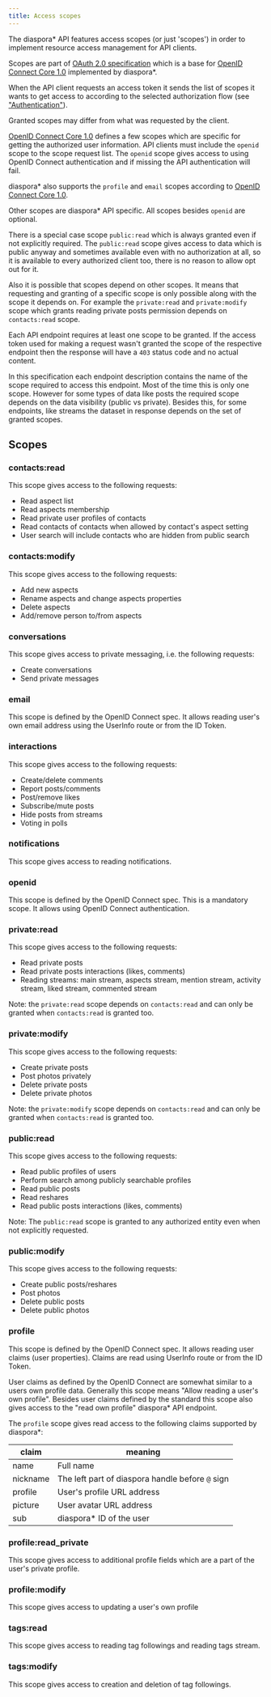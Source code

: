 ```yaml
---
title: Access scopes
---
```


The diaspora* API features access scopes (or just 'scopes') in order to implement resource access management for API clients.

Scopes are part of [OAuth 2.0 specification][oauth2] which is a base for [OpenID Connect Core 1.0][connect] implemented by diaspora*.

When the API client requests an access token it sends the list of scopes it wants to get access to according to the selected authorization flow (see ["Authentication"][authentication]).

Granted scopes may differ from what was requested by the client.

[OpenID Connect Core 1.0][connect] defines a few scopes which are specific for getting the authorized user information. API clients must include the `openid` scope to the scope request list. The `openid` scope gives access to using OpenID Connect authentication and if missing the API authentication will fail.

diaspora* also supports the `profile` and `email` scopes according to [OpenID Connect Core 1.0][connect-scopes].

Other scopes are diaspora* API specific. All scopes besides `openid` are optional.

There is a special case scope `public:read` which is always granted even if not explicitly required. The `public:read` scope gives access to data which is public anyway and sometimes available even with no authorization at all, so it is available to every authorized client too, there is no reason to allow opt out for it.

Also it is possible that scopes depend on other scopes. It means that requesting and granting of a specific scope is only possible along with the scope it depends on. For example the `private:read` and `private:modify` scope which grants reading private posts permission depends on `contacts:read` scope.

Each API endpoint requires at least one scope to be granted. If the access token used for making a request wasn't granted the scope of the respective endpoint then the response will have a `403` status code and no actual content.

In this specification each endpoint description contains the name of the scope required to access this endpoint. Most of the time this is only one scope. However for some types of data like posts the required scope depends on the data visibility (public vs private). Besides this, for some endpoints, like streams the dataset in response depends on the set of granted scopes.

## Scopes

### contacts:read

This scope gives access to the following requests:
* Read aspect list
* Read aspects membership
* Read private user profiles of contacts
* Read contacts of contacts when allowed by contact's aspect setting
* User search will include contacts who are hidden from public search

### contacts:modify

This scope gives access to the following requests:
* Add new aspects
* Rename aspects and change aspects properties
* Delete aspects
* Add/remove person to/from aspects

### conversations

This scope gives access to private messaging, i.e. the following requests:
* Create conversations
* Send private messages

### email

This scope is defined by the OpenID Connect spec. It allows reading user's own email address using the UserInfo route or from the ID Token.

### interactions

This scope gives access to the following requests:
* Create/delete comments
* Report posts/comments
* Post/remove likes
* Subscribe/mute posts
* Hide posts from streams
* Voting in polls

### notifications

This scope gives access to reading notifications.

### openid

This scope is defined by the OpenID Connect spec. This is a mandatory scope. It allows using OpenID Connect authentication.

### private:read

This scope gives access to the following requests:
* Read private posts
* Read private posts interactions (likes, comments)
* Reading streams: main stream, aspects stream, mention stream, activity stream, liked stream, commented stream

Note: the `private:read` scope depends on `contacts:read` and can only be granted when `contacts:read` is granted too.

### private:modify

This scope gives access to the following requests:
* Create private posts
* Post photos privately
* Delete private posts
* Delete private photos

Note: the `private:modify` scope depends on `contacts:read` and can only be granted when `contacts:read` is granted too.

### public:read

This scope gives access to the following requests:
* Read public profiles of users
* Perform search among publicly searchable profiles
* Read public posts
* Read reshares
* Read public posts interactions (likes, comments)

Note: The `public:read` scope is granted to any authorized entity even when not explicitly requested.

### public:modify

This scope gives access to the following requests:
* Create public posts/reshares
* Post photos
* Delete public posts
* Delete public photos

### profile

This scope is defined by the OpenID Connect spec. It allows reading user claims (user properties). Claims are read using UserInfo route or from the ID Token.

User claims as defined by the OpenID Connect are somewhat similar to a users own profile data. Generally this scope means "Allow reading a user's own profile". Besides user claims defined by the standard this scope also gives access to the "read own profile" diaspora* API endpoint.

The `profile` scope gives read access to the following claims supported by diaspora*:

| claim      | meaning                                             |
| ---------- | --------------------------------------------------- |
| name       | Full name                                           |
| nickname   | The left part of diaspora handle before `@` sign    |
| profile    | User's profile URL address                          |
| picture    | User avatar URL address                             |
| sub        | diaspora* ID of the user                            |

### profile:read_private

This scope gives access to additional profile fields which are a part of the user's private profile.

### profile:modify

This scope gives access to updating a user's own profile

### tags:read

This scope gives access to reading tag followings and reading tags stream.

### tags:modify

This scope gives access to creation and deletion of tag followings.


[authentication]: authentication.html
[connect]: http://openid.net/specs/openid-connect-core-1_0.html
[connect-scopes]: https://openid.net/specs/openid-connect-core-1_0.html#ScopeClaims
[oauth2]: https://tools.ietf.org/html/rfc6749#section-3.3
